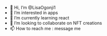 - 👋 Hi, I’m @LisaOgonji1
- 👀 I’m interested in apps
- 🌱 I’m currently learning react
- 💞️ I’m looking to collaborate on NFT creations
- 📫 How to reach me : message me

<!---
LisaOgonji1/LisaOgonji1 is a ✨ special ✨ repository because its `README.md` (this file) appears on your GitHub profile.
You can click the Preview link to take a look at your changes.
--->

